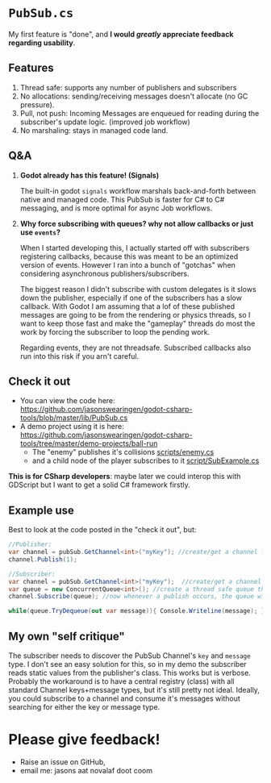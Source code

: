 
```PubSub.cs```
======
My first feature is "done", and **I would *greatly* appreciate feedback regarding usability**.  


Features
-------------
1. Thread safe: supports any number of publishers and subscribers
2. No allocations:  sending/receiving messages doesn't allocate (no GC pressure). 
3. Pull, not push:  Incoming Messages are enqueued for reading during the subscriber's update logic. (improved job workflow)
4. No marshaling:  stays in managed code land.


Q&A
------
1. **Godot already has this feature! (Signals)**

   
	The built-in godot ```signals``` workflow marshals back-and-forth between native and managed code.  This PubSub is faster for C# to C# messaging, and is more optimal for async Job workflows.

2. **Why force subscribing with queues?  why not allow callbacks or just use ```events```?**

	When I started developing this, I actually started off with subscribers registering callbacks, because this was meant to be an optimized version of events. However I ran into a bunch of "gotchas" when considering asynchronous publishers/subscribers.

	The biggest reason I didn't subscribe with custom delegates is it slows down the publisher, especially if one of the subscribers has a slow callback.  With Godot I am assuming that a lof of these published messages are going to be from the rendering or physics threads, so I want to keep those fast and make the "gameplay" threads do most the work by forcing the subscriber to loop the pending work.

	Regarding events, they are not threadsafe. Subscribed callbacks also run into this risk if you arn't careful.




Check it out
-------------
* You can view the code here: https://github.com/jasonswearingen/godot-csharp-tools/blob/master/lib/PubSub.cs
* A demo project using it is here: https://github.com/jasonswearingen/godot-csharp-tools/tree/master/demo-projects/ball-run
  * The "enemy" publishes it's collisions [scripts/enemy.cs](https://github.com/jasonswearingen/godot-csharp-tools/blob/master/demo-projects/ball-run/scripts/enemy.cs)
  * and a child node of the player subscribes to it [script/SubExample.cs](https://github.com/jasonswearingen/godot-csharp-tools/blob/master/demo-projects/ball-run/scripts/SubExample.cs)


**This is for CSharp developers**:  maybe later we could interop this with GDScript but I want to get a solid C# framework firstly.

Example use
-------------
Best to look at the code posted in the "check it out", but:

```csharp
//Publisher:
var channel = pubSub.GetChannel<int>("myKey"); //create/get a channel for sending/receiving messages
channel.Publish(1);

//Subscriber:
var channel = pubSub.GetChannel<int>("myKey");  //create/get a channel for sending/receiving messages
var queue = new ConcurrentQueue<int>(); //create a thread safe queue that messages will be put in.
channel.Subscribe(queue); //now whenever a publish occurs, the queue will get the message

while(queue.TryDequeue(out var message)){ Console.Writeline(message); }  //do work with the message
```

My own "self critique"
-----
The subscriber needs to discover the PubSub Channel's ```key``` and ```message``` type.  I don't see an easy solution for this, so in my demo the subscriber reads static values from the publisher's class.   This works but is verbose.   Probably the workaround is to have a central registry (class) with all standard Channel keys+message types, but it's still pretty not ideal.  Ideally, you could subscribe to a channel and consume it's messages without searching for either the key or message type.



Please give feedback!
==============
- Raise an issue on GitHub,
- email me: jasons aat novalaf doot coom


